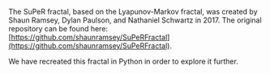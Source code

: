 The SuPeR fractal, based on the Lyapunov-Markov fractal, was created by Shaun Ramsey, Dylan Paulson, and Nathaniel Schwartz in 2017. The original repository can be found here: [https://github.com/shaunramsey/SuPeRFractal](https://github.com/shaunramsey/SuPeRFractal).

We have recreated this fractal in Python in order to explore it further. 
